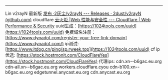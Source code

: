 ------
Lin
v2rayN 最新版 [发布 ·2灰尘/v2rayN --- Releases · 2dust/v2rayN (github.com)](https://github.com/2dust/v2rayN/releases)
cloudflare   [云火炬 |Web 性能与安全性 --- Cloudflare | Web Performance & Security](https://dash.cloudflare.com/)
uuid生成：[https://1024tools.com/uuid](https://1024tools.com/uuid)
免费域名注册：[https://www.dynadot.com/register-your-free-link-domain](https://www.dynadot.com/)
ip测试:[https://www.itdog.cn/ping/sp.rweek.top](https://1024tools.com/uuid)
cf ip优选: [https://stock.hostmonit.com/CloudFlareYes](https://stock.hostmonit.com/CloudFlareYes)
代理ips:
cdn.xn--b6gac.eu.org
cdn-all.xn--b6gac.eu.org
workers.cloudflare.cyou
cdn-b100.xn--b6gac.eu.org
edgetunnel.anycast.eu.org
cdn.anycast.eu.org
